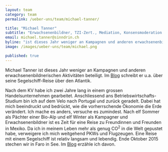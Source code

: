 ```yaml
---
layout: team
category: team
permalink: /ueber-uns/team/michael-tanner/

title: "Michael Tanner"
subtitle: "Erwachsenenbildner, TZI-Zert., Mediation, Konsensmoderation WgfA, Zert. Kampagner, Aktionsleiter, Betriebsökonom HWV"
email: michael.tanner@sinndrin.ch
byline: "ist dieses Jahr weniger an Kampagnen und anderen erwachsenenbildnerischen Aktivitäten beteiligt. Im Blog schreibt er u.a. über seine Segelschiff-Reise über den Atlantik."
image: /images/ueber-uns/team/michael.png

published: true
---
```

Michael Tanner ist dieses Jahr weniger an Kampagnen und anderen erwachsenenbildnerischen Aktivitäten beteiligt. Im [Blog][mtblog] schreibt er u.a. über seine Segelschiff-Reise über den Atlantik.

Nach dem KV habe ich zwei Jahre lang in einem grossen Handelsunternehmen gearbeitet. Anschliessend ans Betriebswirtschafts-Studium bin ich auf dem Velo nach Portugal und zurück geradelt. Dabei hat mich beeindruckt und bedrückt, wie die vorherrschende Ökonomie die Erde verändert. Ich mache es anders, versuche es zumindest. Nach elf Sommer als Pächter einer Bio-Alp und elf Winter als Kampagner und Erwachsenenbildner ist es Zeit für eine Reise zu Freundinnen und Freunden in Mexiko. Da ich in meinem Leben mehr als genug CO<sup>2</sup> in die Welt gepustet habe, verweigere ich mich weitgehend PKWs und Flugzeugen. Eine Reise mit einem Segelschiff ist relativ langsam und lebendig. Ende Oktober 2015 stechen wir in Faro in See. Im [Blog][mtblog] erzähle ich davon.

[mtblog]: /blog/unterwegs/